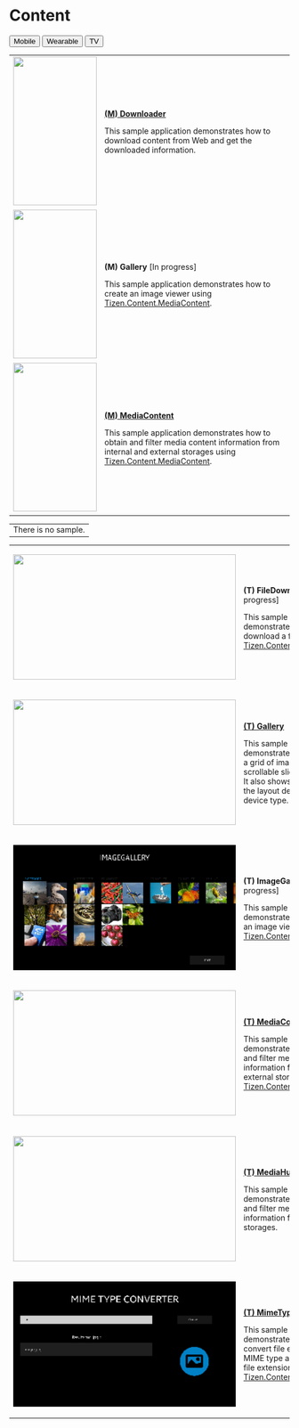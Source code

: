 # Content

<!--
For MD:
-->

<link href="../css/dotnet-samples.css" ref="stylesheet">

<!--
for TD:

<style type="text/css">
    Please copy dotnet-samples.css and paste it here
</script>
-->

<div class="sampletab">
<button class="tablinks" onclick="openProfile(event, 'Mobile')" id="defaultOpen">Mobile</button> <button class="tablinks" onclick="openProfile(event, 'Wearable')">Wearable</button> <button class="tablinks" onclick="openProfile(event, 'TV')">TV</button>
</div>

<!-- Tab content -->
<div class="tabcontent" id="Mobile">
<table>
	<tbody>
		<tr>
			<td><img alt="" height="267" src="media/m18downloader.png" width="150"/></td>
			<td>
			<p><a href="https://github.com/Samsung/Tizen-CSharp-Samples/tree/master/Mobile/Downloader" target="_blank"><strong>(M) Downloader</strong></a></p>
			<p>This sample application demonstrates how to download content from Web and get the downloaded information.</p>
			</td>
		</tr>
		<tr>
			<td><img alt="" height="267" src="media/m34gallery.png" width="150"/></td>
			<td>
			<p><strong>(M) Gallery</strong> [In progress]</p>
			<p>This sample application demonstrates how to create an image viewer using <a href="https://samsung.github.io/TizenFX/latest/api/Tizen.Content.MediaContent.html" target="_blank">Tizen.Content.MediaContent</a>.</p>
			</td>
		</tr>
		<tr>
			<td><img alt="" height="267" src="media/m48mediacontent.png" width="150"/></td>
			<td>
                        <p><a href="https://github.com/Samsung/Tizen-CSharp-Samples/tree/master/Mobile/MediaContent" target="_blank"><strong>(M) MediaContent</strong></a></p>
			<p>This sample application demonstrates how to obtain and filter media content information from internal and external storages using <a href="https://samsung.github.io/TizenFX/latest/api/Tizen.Content.MediaContent.html" target="_blank">Tizen.Content.MediaContent﻿</a>.</p>
			</td>
		</tr>
	</tbody>
</table>
</div>

<div class="tabcontent" id="Wearable">
<table>
	<tbody>
		<tr>
			<td>There is no sample.</td>
		</tr>
	</tbody>
</table>
</div>

<div class="tabcontent" id="TV">
<table>
	<tbody>
		<tr>
			<td>
			<p><img alt="" height="225" src="media/tv21filedownloader.png" width="400" /></p>
			</td>
			<td>
			<p><strong>(T) FileDownloader</strong> [In progress]</p>
			<p>This sample application demonstrates how to download a file using <a href="https://samsung.github.io/TizenFX/latest/api/Tizen.Content.MediaContent.html" target="_blank">Tizen.Content.MediaContent</a>.</p>
			</td>
		</tr>
		<tr>
			<td>
			<p><img alt="" height="225" src="media/tv2gallery.png" width="400" /></p>
			</td>
			<td>
			<p><a href="https://github.com/Samsung/Tizen-CSharp-Samples/tree/master/TV/Gallery" target="_blank"><strong>(T) Gallery</strong></a></p>
			<p>This sample application demonstrates how to create a grid of images and a scrollable slideshow on a TV.<br />
			It also shows how to change the layout depending on the device type.</p>
			</td>
		</tr>
		<tr>
			<td>
			<p><img alt="" height="225" src="media/tv38imagegallery.png" width="400" /></p>
			</td>
			<td>
			<p><strong>(T) ImageGallery</strong> [In progress]</p>
			<p>This sample application demonstrates how to create an image viewer using <a href="https://samsung.github.io/TizenFX/latest/api/Tizen.Content.MediaContent.html" target="_blank">Tizen.Content.MediaContent</a>.</p>
			</td>
		</tr>
		<tr>
			<td>
			<p><img alt="" height="225" src="media/tv22mediacontent.png" width="400" /></p>
			</td>
			<td>
                        <p><a href="https://github.com/Samsung/Tizen-CSharp-Samples/tree/master/TV/MediaContent" target="_blank"><strong>(T) MediaContent</strong></a></p>
			<p>This sample application demonstrates how to obtain and filter media content information from internal and external storages using <a href="https://samsung.github.io/TizenFX/latest/api/Tizen.Content.MediaContent.html" target="_blank">Tizen.Content.MediaContent</a>.</p>
			</td>
		</tr>
		<tr>
			<td>
			<p><img alt="" height="225" src="media/tv23mediahubsample.png" width="400" /></p>
			</td>
			<td>
                        <p><a href="https://github.com/Samsung/Tizen-CSharp-Samples/tree/master/TV/MediaHubSample" target="_blank"><strong>(T) MediaHubSample (NUI)</strong></a></p>
			<p>This sample application demonstrates how to obtain and filter media content information from internal storages.</p>
			</td>
		</tr>
		<tr>
		<td>
			<p><img alt="" height="225" src="media/tv26mimetypeconverter.png" width="400" /></p>
			</td>
			<td>
                        <p><a href="https://github.com/Samsung/Tizen-CSharp-Samples/tree/master/TV/MimeTypeConverter" target="_blank"><strong>(T) MimeTypeConverter</strong></a></p>
			<p>This sample application demonstrates how to convert file extensions to MIME type and MIME type to file extensions using <a href="https://samsung.github.io/TizenFX/latest/api/Tizen.Content.MimeType.html" target="_blank">Tizen.Content.MimeType</a>.</p>
			</td>
		</tr>
	</tbody>
</table>
</div>

<!--
For MD:
-->
<script src="../js/dotnet-samples.js"></script>

<!--
for TD:

<script>
  Please copy dotnet-samples.js and paste it here
</script>
-->
